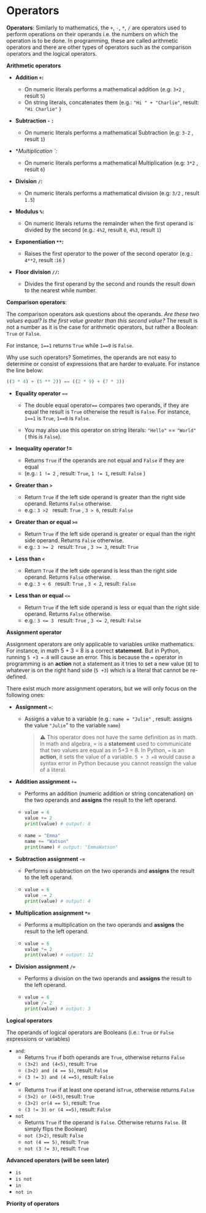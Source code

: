 # Operators



**Operators**: Similarly to mathematics, the `+`, `-`, `*`, `/` are operators used to perform operations on their operands i.e. the numbers on which the operation is to be done. In programming, these are called arithmetic operators and there are other types of operators such as the comparison operators and the logical operators. 



**Arithmetic operators**

- **Addition  `+`:** 
  - On numeric literals performs a mathematical addition (e.g: `3+2` , result `5`)
  - On string literals, concatenates them (e.g.: `"Hi " + "Charlie"`, result: `"Hi Charlie"` )

- **Subtraction `-` :**
  - On numeric literals performs a mathematical Subtraction   (e.g: `3-2` , result `1`)

- **Multiplication *`:**
  - On numeric literals performs a mathematical Multiplication     (e.g: `3*2` , result `6`)

- **Division  `/`:**

  - On numeric literals performs a mathematical division    (e.g: `3/2` , result `1.5`)

- **Modulus `%`:**

  - On numeric literals returns the remainder when the first operand is divided by the second (e.g.: `4%2`, result `0`, `4%3`, result `1`)

- **Exponentiation `**`:**

  - Raises the first operator to the power of the second operator (e.g.: `4**2`, result :`16` )

- **Floor division `//`:**

  - Divides the first operand by the second and rounds the result down to the nearest while number. 

    

**Comparison operators**:

The comparison operators ask questions about the operands. *Are these two values equal?* *Is the first value greater than this second value?* The result is not a number as it is the case for arithmetic operators, but rather a Boolean: `True` or `False`.

For instance, `1==1` returns `True` while `1==0` is `False`. 

Why use such operators? Sometimes, the operands are not easy to determine or consist of expressions that are harder to evaluate. For instance the line below:

```python
((3 * 4) + (5 ** 2)) == ((2 * 9) + (7 * 3))
```



- **Equality operator** `==` 

  - The double equal operator`==` compares two operands, if they are equal the result is `True` otherwise the result is `False`. For instance, `1==1` is `True`, `1==0` is `False`. 

  - You may also use this operator on string literals: `"Hello"` == `"World"` ( this is `False`).

- **Inequality operator !=** 
  - Returns `True` if the operands are not equal and `False` if they are equal 
  - (e.g.: `1 != 2` , result: `True`, `1 != 1`, result: `False` )

- **Greater than `>`** 
  - Return `True` if the left side operand is greater than the right side operand. Returns `False` otherwise.
  - e.g.: `3 >2 ` result: `True` , `3 > 6`, result: `False`
- **Greater than or equal `>=`**
  - Return `True` if the left side operand is greater or equal than the right side operand. Returns `False` otherwise.
  - e.g.: `3 >= 2 ` result: `True` , `3 >= 3`, result: `True`
- **Less than `<`**
  - Return `True` if the left side operand is less than the right side operand. Returns `False` otherwise.
  - e.g.: `3 < 6 ` result: `True` , `3 < 2`, result: `False`
- **Less than or equal** `<=`
  - Return `True` if the left side operand is less or equal than the right side operand. Returns `False` otherwise.
  - e.g.: `3 <= 3 ` result: `True` , `3 <= 2`, result: `False`



**Assignment operator**

Assignment operators are only applicable to variables unlike mathematics. For instance, in math 5 + 3 = 8 is a correct **statement**. But in Python, running `5 +3 = 8` will cause an error. This is because the `=` operator in programming is an **action** not a statement as it tries to set a new value (`8`) to whatever is on the right hand side (`5 +3`) which is a literal that cannot be re-defined.

There exist much more assignment operators, but we will only focus on the following ones:

- **Assignment** `=`:

  - Assigns a value to a variable (e.g.: `name = "Julie"` , result: assigns the value `"Julie`" to the variable `name`)

    > ⚠️ This operator does not have the same definition as in math. In math and algebra, = is a **statement** used to communicate that two values are equal as in 5+3 = 8. In Python, `=` is an **action**, it sets the value of a variable. `5 + 3 =8` would cause a syntax error in Python because you cannot reassign the value of a literal. 

- **Addition assignment** `+=`

  - Performs an addition (numeric addition or string concatenation) on the two operands and **assigns** the result to the left operand. 

  - ```python
    value = 6
    value += 2
    print(value) # output: 8
    ```

  - ```python
    name = "Emma"
    name += "Watson"
    print(name) # output: "EmmaWatson"
    ```

    

- **Subtraction assignment `-=`**

  - Performs a subtraction on the two operands and **assigns** the result to the left operand. 

  - ```python
    value = 6
    value -= 2
    print(value) # output: 4
    ```

- **Multiplication assignment `*=`**

  - Performs a multiplication on the two operands and **assigns** the result to the left operand. 

  - ```python
    value = 6
    value *= 2
    print(value) # output: 12
    ```

    

- **Division assignment `/=`**

  - Performs a division on the two operands and **assigns** the result to the left operand. 

  - ```python
    value = 6
    value /= 2
    print(value) # output: 3
    ```

    



**Logical operators**

The operands of logical operators are Booleans  (i.e.: `True` or `False` expressions or variables)

- `and`:
  - Returns `True` if both operands are `True`, otherwise returns `False`
  - `(3>2) and (4<5)`, result: `True`
  - `(3>2) and (4 == 5)`, result: `False`
  - `(3 != 3) and (4 ==5)`, result: `False`
- `or`
  - Returns `True` if at least one operand is`True`, otherwise returns `False`
  - `(3>2) or (4<5)`, result: `True`
  - `(3>2) or(4 == 5)`, result: `True`
  - `(3 != 3) or (4 ==5)`, result: `False`
- `not`
  - Returns `True` if the operand is `False`. Otherwise returns `False`. (It simply flips the Boolean)
  - `not (3>2)`, result: `False`
  - `not (4 == 5)`, result: `True`
  - `not (3 != 3)`, result: `True`



**Advanced operators (will be seen later)**

- `is`
- `is not`
- `in`
- `not in`



**Priority of operators**
